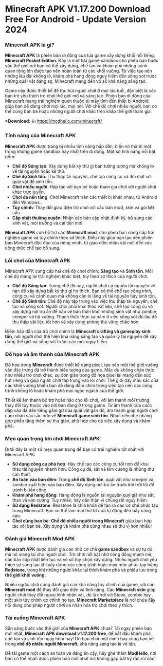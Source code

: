 # Minecraft APK V1.17.200 Download Free For Android - Update Version 2024

### Minecraft APK là gì?

**Minecraft APK** là phiên bản di động của tựa game xây dựng khối nổi tiếng, **Minecraft Pocket Edition**. Đây là một tựa game sandbox cho phép bạn bước vào thế giới nơi bạn có thể xây dựng, chế tạo và khám phá những cảnh quan rộng lớn được tạo nên hoàn toàn từ các khối vuông. Từ việc tạo nên những lâu đài khổng lồ, khám phá hang động nguy hiểm đến sống sót trước những quái vật đáng sợ, Minecraft mang đến vô số khả năng sáng tạo.

Game này được thiết kế để thu hút người chơi ở mọi lứa tuổi, đặc biệt là các bạn trẻ yêu thích trò chơi thế giới mở và sáng tạo. Phiên bản di động của Minecraft mang trải nghiệm quen thuộc từ máy tính đến thiết bị Android, giúp bạn dễ dàng chơi mọi lúc, mọi nơi. Với chế độ chơi nhiều người, bạn có thể cùng bạn bè hoặc những người chơi khác trên khắp thế giới tham gia.

**>Download:** 👍 https://modhello.com/minecraft/

### Tính năng của Minecraft APK

**Minecraft APK** được trang bị nhiều tính năng hấp dẫn, biến nó thành một trong những game sandbox hay nhất trên di động. Một số tính năng nổi bật gồm:

- **Chế độ Sáng tạo**: Xây dựng bất kỳ thứ gì bạn tưởng tượng mà không lo về tài nguyên hoặc kẻ thù.  
- **Chế độ Sinh tồn**: Thu thập tài nguyên, chế tạo công cụ và đối mặt với quái vật để sinh tồn.  
- **Chơi nhiều người**: Hợp tác với bạn bè hoặc tham gia chơi với người chơi khác trực tuyến.  
- **Chơi đa nền tảng**: Chơi Minecraft trên các thiết bị khác nhau, từ Android đến Windows.  
- **Tùy chỉnh**: Thay đổi giao diện trò chơi với các bản mod, skin và gói kết cấu.  
- **Cập nhật thường xuyên**: Nhận các bản cập nhật định kỳ, bổ sung các sinh vật, môi trường và cải tiến mới.  

**Minecraft APK** còn hỗ trợ các **Minecraft mod**, cho phép bạn nâng cấp trải nghiệm game và tùy chỉnh theo sở thích. Điều này giúp bạn tạo nên phiên bản Minecraft độc đáo của riêng mình, từ giao diện nhân vật mới đến các công thức chế tạo bổ sung.

### Lối chơi của Minecraft APK

Minecraft APK cung cấp hai chế độ chơi chính: **Sáng tạo** và **Sinh tồn**. Mỗi chế độ mang lại trải nghiệm khác biệt, tùy theo sở thích của người chơi.

- **Chế độ Sáng tạo**: Trong chế độ này, người chơi có nguồn tài nguyên vô hạn để xây dựng bất kỳ thứ gì họ thích. Bạn có thể chế tạo công trình, công cụ và cảnh quan mà không cần lo lắng về tài nguyên hay sinh tồn.  
- **Chế độ Sinh tồn**: Chế độ này tập trung vào việc thu thập tài nguyên, chế tạo và sống sót. Người chơi phải khai thác vật liệu, chế tạo công cụ và xây dựng nơi trú ẩn để bảo vệ bản thân khỏi những sinh vật như zombie, creeper và bộ xương. Thách thức thực sự nằm ở việc sống sót đủ lâu để thu thập vật liệu tốt hơn và xây dựng phòng thủ vững chắc hơn.

Điểm hấp dẫn của trò chơi chính là **Minecraft crafting và gameplay sinh tồn**, nơi người chơi thể hiện khả năng sáng tạo và quản lý tài nguyên để xây dựng thế giới và sống sót trước các mối nguy hiểm.

### Đồ họa và âm thanh của Minecraft APK

Đồ họa trong **Minecraft** được thiết kế dạng pixel, tạo nên một thế giới vuông vắn đặc trưng đã trở thành biểu tượng của game. Mặc dù không chân thực như nhiều trò chơi khác, sự đơn giản trong đồ họa pixel lại mang đến sức hút riêng và giúp người chơi tập trung vào lối chơi. Thế giới đầy màu sắc của các khối vuông khiến bạn dễ dàng đắm chìm trong việc tạo nên các công trình khổng lồ hoặc khám phá mọi ngóc ngách của thế giới.

Thiết kế âm thanh bổ trợ hoàn hảo cho lối chơi, với âm thanh môi trường thay đổi tùy thuộc vào nơi bạn đang ở trong game. Từ âm thanh của cuốc đập vào đá đến tiếng gầm gừ của quái vật gần đó, âm thanh giúp người chơi cảm nhận sâu sắc hơn về **Minecraft game sinh tồn**. Nhạc nền nhẹ nhàng góp phần tăng thêm sự thư giãn, phù hợp cho cả việc xây dựng và khám phá.

### Mẹo quan trọng khi chơi Minecraft APK

Dưới đây là một số mẹo quan trọng để bạn có trải nghiệm tốt nhất với Minecraft APK:

- **Sử dụng công cụ phù hợp**: Hãy chế tạo các công cụ tốt hơn để khai thác tài nguyên nhanh hơn. Công cụ đá, sắt và kim cương là những thứ cần thiết.  
- **An toàn vào ban đêm**: Trong **chế độ Sinh tồn**, quái vật như creeper và zombie xuất hiện vào ban đêm. Xây dựng nơi trú ẩn trước khi trời tối để tránh bị tấn công.  
- **Khám phá hang động**: Hang động là nguồn tài nguyên quý giá như sắt, than và kim cương. Tuy nhiên, hãy cẩn thận vì chúng rất nguy hiểm.  
- **Sử dụng Redstone**: Redstone là chìa khóa để tạo ra các cơ chế phức tạp trong Minecraft. Bạn có thể làm mọi thứ từ cửa tự động đến bẫy nâng cao.  
- **Chơi cùng bạn bè**: **Chế độ nhiều người trong Minecraft** giúp bạn hợp tác với bạn bè. Xây dựng và khám phá cùng nhau sẽ thú vị hơn nhiều!  

### Đánh giá Minecraft Mod APK

**Minecraft APK** được đánh giá cao nhờ cơ chế **game sandbox** và sự tự do mà nó mang lại cho người chơi. Trò chơi nổi bật nhờ cộng đồng mạnh mẽ, các bản cập nhật liên tục và vô số tùy chọn xây dựng. Nhiều người chơi yêu thích sự sáng tạo khi xây dựng các công trình hoặc máy móc phức tạp bằng **Redstone**, trong khi những người khác lại thích khám phá và phiêu lưu trong **thế giới khối vuông**.

Nhiều người chơi cũng đánh giá cao khả năng tùy chỉnh của game, với các **Minecraft mod** để thay đổi giao diện và tính năng. Các **Minecraft skin** giúp người chơi thay đổi ngoại hình nhân vật, dù là chơi với Steve, zombie hay một skin tùy chỉnh do chính họ tạo. **Minecraft Marketplace** là nơi chứa đầy nội dung cho phép người chơi cá nhân hóa trò chơi theo ý thích.

### Tải xuống Minecraft APK

Sẵn sàng bước vào thế giới của **Minecraft APK** chưa? Tải ngay phiên bản mới nhất, **Minecraft APK download v1.17.200 free**, để bắt đầu khám phá, chế tạo và sinh tồn ngay hôm nay! Dù bạn chơi một mình hay cùng bạn bè trong **chế độ nhiều người Minecraft**, khả năng sáng tạo là vô tận.

Để tải game một cách an toàn và đáng tin cậy, hãy ghé thăm **ModHello**, nơi bạn có thể nhận được phiên bản mới nhất mà không gặp bất kỳ rắc rối nào!
